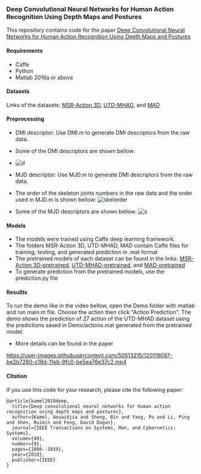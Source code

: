 ### Deep Convolutional Neural Networks for Human Action Recognition Using Depth Maps and Postures 
This repository contains code for the paper [Deep Convolutional Neural Networks for Human Action Recognition Using Depth Maps and Postures
](https://ieeexplore.ieee.org/abstract/document/8409991)

#### Requirements
- Caffe
- Python
- Matlab 2016a or above
#### Datasets
Links of the datasets: [MSR-Action 3D](https://www.microsoft.com/en-us/download/details.aspx?id=52315), [UTD-MHAD](https://personal.utdallas.edu/~kehtar/UTD-MHAD.html), and [MAD](http://humansensing.cs.cmu.edu/mad/download.html)

#### Preprocessing

- DMI descriptor: Use DMI.m to generate DMI descriptors from the raw data.
- Some of the DMI descriptors are shown bellow:
- ![d](https://user-images.githubusercontent.com/50513215/120083391-48a5a080-c0c0-11eb-8322-e5ecd46c38a8.PNG)

- MJD descriptor: Use MJD.m to generate DMI descriptors from the raw data.
- The order of the skeleton joints numbers in the raw data and the order used in MJD.m is shown bellow:
![skelorder](https://user-images.githubusercontent.com/50513215/120175827-827cc100-c1fe-11eb-9605-393f9e7bdced.PNG)

- Some of the MJD descriptors are shown bellow:
![s](https://user-images.githubusercontent.com/50513215/120083401-683cc900-c0c0-11eb-97d2-18bb6d072a2c.PNG)

#### Models
- The models were trained using Caffe deep learning framework.
- The folders MSR-Action 3D, UTD-MHAD, MAD contain Caffe files for training, testing, and generated prediction in .mat format
- The pretrained models of each dataset can be found in the links: [MSR-Action 3D-pretrained](https://drive.google.com/file/d/1pS1OvaIKzJdjvwwixY7SrhvWxRJUUpe_/view?usp=sharing), [UTD-MHAD-pretrained](https://drive.google.com/file/d/1VBtGFLbaG9vsCKPurWsvtRdgJ8PA2kjK/view?usp=sharing), and [MAD-pretrained](https://drive.google.com/file/d/1zQVFCoDbr4JvEgrR5K5591iS5y5HJbyA/view?usp=sharing)
- To generate prediction from the pretrained models, use the prediction.py file

#### Resullts
To run the demo like in the video bellow, open the Demo folder with matlab and run main.m file. Choose the action then click "Action Prediction". The demo shows the prediction of 27 action of the UTD-MHAD dataset using the predictions saved in Demo/actions.mat generated from the pretrained model.
- More details can be found in the paper

https://user-images.githubusercontent.com/50513215/120119097-be2b7280-c18d-11eb-9fc0-be5ea76e37c2.mp4

#### Citation
If you use this code for your research, please cite the following paper:
```
@article{kamel2018deep,
  title={Deep convolutional neural networks for human action recognition using depth maps and postures},
  author={Kamel, Aouaidjia and Sheng, Bin and Yang, Po and Li, Ping and Shen, Ruimin and Feng, David Dagan},
  journal={IEEE Transactions on Systems, Man, and Cybernetics: Systems},
  volume={49},
  number={9},
  pages={1806--1819},
  year={2018},
  publisher={IEEE}
}
```
